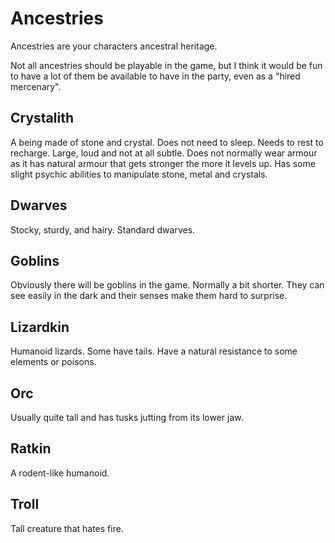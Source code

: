 # Ancestries
Ancestries are your characters ancestral heritage.

Not all ancestries should be playable in the game, but I think it would be fun to have a lot of them be available to have in the party, even as a "hired mercenary".

## Crystalith
A being made of stone and crystal. Does not need to sleep. Needs to rest to recharge. Large, loud and not at all subtle. Does not normally wear armour as it has natural armour that gets stronger the more it levels up. Has some slight psychic abilities to manipulate stone, metal and crystals.

## Dwarves
Stocky, sturdy, and hairy. Standard dwarves.

## Goblins
Obviously there will be goblins in the game. Normally a bit shorter. They can see easily in the dark and their senses make them hard to surprise.

## Lizardkin
Humanoid lizards. Some have tails. Have a natural resistance to some elements or poisons.

## Orc
Usually quite tall and has tusks jutting from its lower jaw.

## Ratkin
A rodent-like humanoid.

## Troll
Tall creature that hates fire.
